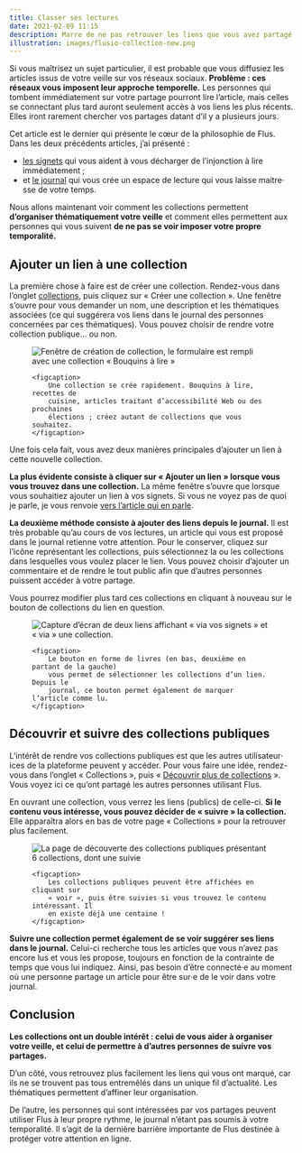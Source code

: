 ```yaml
---
title: Classer ses lectures
date: 2021-02-09 11:15
description: Marre de ne pas retrouver les liens que vous avez partagé ? Les collections de Flus pourraient vous être utiles.
illustration: images/flusio-collection-new.png
---
```


Si vous maîtrisez un sujet particulier, il est probable que vous diffusiez les
articles issus de votre veille sur vos réseaux sociaux. **Problème : ces
réseaux vous imposent leur approche temporelle.** Les personnes qui tombent
immédiatement sur votre partage pourront lire l’article, mais celles se
connectant plus tard auront seulement accès à vos liens les plus récents. Elles
iront rarement chercher vos partages datant d’il y a plusieurs jours.

Cet article est le dernier qui présente le cœur de la philosophie de Flus. Dans
les deux précédents articles, j’ai présenté :

- [les signets](lire-plus-tard.html) qui vous aident à vous décharger de
  l’injonction à lire immédiatement ;
- et [le journal](lire-a-son-rythme.html) qui vous crée un espace de lecture
  qui vous laisse maitre‧sse de votre temps.

Nous allons maintenant voir comment les collections permettent **d’organiser
thématiquement votre veille** et comment elles permettent aux personnes qui
vous suivent **de ne pas se voir imposer votre propre temporalité.**

## Ajouter un lien à une collection

La première chose à faire est de créer une collection. Rendez-vous dans l’onglet
[collections](https://app.flus.fr/collections), puis cliquez sur « Créer une
collection ». Une fenêtre s’ouvre pour vous demander un nom, une description et
les thématiques associées (ce qui suggérera vos liens dans le journal des
personnes concernées par ces thématiques). Vous pouvez choisir de rendre votre
collection publique… ou non.

<figure>
    <div class="screenshot">
        <img class="illustration screenshot__image" src="images/flusio-collection-new.png" alt="Fenêtre de création de collection, le formulaire est rempli avec une collection « Bouquins à lire »">
    </div>

    <figcaption>
        Une collection se crée rapidement. Bouquins à lire, recettes de
        cuisine, articles traitant d’accessibilité Web ou des prochaines
        élections ; créez autant de collections que vous souhaitez.
    </figcaption>
</figure>

Une fois cela fait, vous avez deux manières principales d’ajouter un lien à
cette nouvelle collection.

**La plus évidente consiste à cliquer sur « Ajouter un lien » lorsque vous vous
trouvez dans une collection.** La même fenêtre s’ouvre que lorsque vous
souhaitiez ajouter un lien à vos signets. Si vous ne voyez pas de quoi je
parle, je vous renvoie [vers l’article qui en parle](lire-plus-tard.html).

**La deuxième méthode consiste à ajouter des liens depuis le journal.** Il est
très probable qu’au cours de vos lectures, un article qui vous est proposé dans
le journal retienne votre attention. Pour le conserver, cliquez sur l’icône
représentant les collections, puis sélectionnez la ou les collections dans
lesquelles vous voulez placer le lien. Vous pouvez choisir d’ajouter un
commentaire et de rendre le tout public afin que d’autres personnes puissent
accéder à votre partage.

Vous pourrez modifier plus tard ces collections en cliquant à nouveau sur le
bouton de collections du lien en question.

<figure>
    <div class="screenshot">
        <img class="illustration screenshot__image" src="images/flusio-via.png" alt="Capture d’écran de deux liens affichant « via vos signets » et « via » une collection.">
    </div>

    <figcaption>
        Le bouton en forme de livres (en bas, deuxième en partant de la gauche)
        vous permet de sélectionner les collections d’un lien. Depuis le
        journal, ce bouton permet également de marquer l’article comme lu.
    </figcaption>
</figure>

## Découvrir et suivre des collections publiques

L’intérêt de rendre vos collections publiques est que les autres
utilisateur‧ices de la plateforme peuvent y accéder. Pour vous faire une idée,
rendez-vous dans l’onglet « Collections », puis « [Découvrir plus de
collections](https://app.flus.fr/collections/discover) ». Vous voyez ici ce
qu’ont partagé les autres personnes utilisant Flus.

En ouvrant une collection, vous verrez les liens (publics) de celle-ci. **Si le
contenu vous intéresse, vous pouvez décider de « suivre » la collection.** Elle
apparaîtra alors en bas de votre page « Collections » pour la retrouver plus
facilement.

<figure>
    <div class="screenshot">
        <img class="illustration screenshot__image" src="images/flusio-collections-discover-2.png" alt="La page de découverte des collections publiques présentant 6 collections, dont une suivie">
    </div>

    <figcaption>
        Les collections publiques peuvent être affichées en cliquant sur
        « voir », puis être suivies si vous trouvez le contenu intéressant. Il
        en existe déjà une centaine !
    </figcaption>
</figure>

**Suivre une collection permet également de se voir suggérer ses liens dans le
journal.** Celui-ci recherche tous les articles que vous n’avez pas encore lus
et vous les propose, toujours en fonction de la contrainte de temps que vous
lui indiquez. Ainsi, pas besoin d’être connecté‧e au moment où une personne
partage un article pour être sur‧e de le voir dans votre journal.

## Conclusion

**Les collections ont un double intérêt : celui de vous aider à organiser votre
veille, et celui de permettre à d’autres personnes de suivre vos partages.**

D’un côté, vous retrouvez plus facilement les liens qui vous ont
marqué, car ils ne se trouvent pas tous entremêlés dans un unique fil
d’actualité. Les thématiques permettent d’affiner leur organisation.

De l’autre, les personnes qui sont intéressées par vos partages peuvent
utiliser Flus à leur propre rythme, le journal n’étant pas soumis à votre
temporalité. Il s’agit de la dernière barrière importante de Flus destinée à
protéger votre attention en ligne.
